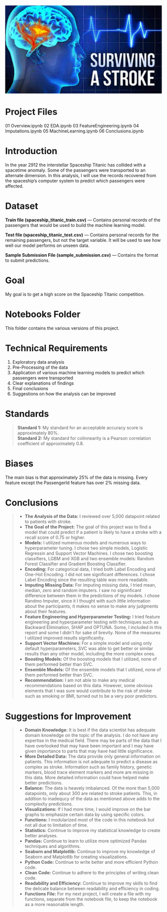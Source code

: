 ![Alt_Text](https://github.com/KevinNourian/Stroke/blob/main/Image/Stroke.PNG)
# Project Files
01 Overview.ipynb
02 EDA.ipynb
03 FeatureEngineering.ipynb
04 Imputations.ipynb
05 MachineLearning.ipynb
06 Conclusions.ipynb


# Introduction
In the year 2912 the interstellar Spaceship Titanic has collided with a spacetime anomaly. Some of the passengers were transported to an alternate dimension. In this analysis, I will use the records recovered from the spaceship’s computer system to predict which passengers were affected.

# Dataset
**Train file (spaceship_titanic_train.csv)** — Contains personal records of the passengers that would be used to build the machine learning model.

**Test file (spaceship_titanic_test.csv)** — Contains personal records for the remaining passengers, but not the target variable. It will be used to see how well our model performs on unseen data.

**Sample Submission File (sample_submission.csv)** — Contains the format to submit predictions.


# Goal
My goal is to get a high score on the Spaceship Titanic competition.

# Notebooks Folder
This folder contains the various versions of this project. 

# Technical Requirements
1. Exploratory data analysis
2. Pre-Processing of the data
3. Application of various machine learning models to predict which passengers were transported
4. Clear explanations of findings
5. Final conclusions
6. Suggestions on how the analysis can be improved


# Standards
> **Standard 1:** My standard for an acceptable accuracy score is approximately 80%. <BR>
> **Standard 2:** My standard for colinnearity is a Pearson correlation coefficient of approximately 0.8. <BR> 

# Biases
The main bias is that approximately 25% of the data is missing. Every feature except the PassengerId feature has over 2% missing data. 

# Conclusions
>* **The Analysis of the Data:** I reviewed over 5,000 datapoint related to patients with stroke. <br> 
>* **The Goal of the Project:** The goal of this project was to find a model that could predict if a patient is likely to have a stroke with a recall score of 0.75 or higher.<br>
>* **Models:** I utilized numerous models and numerous ways to hyperparameter tuning.  I chose two simple models, Logistic Regressin and Support Vector Machines. I chose two boosting classifiers, LGBM and XGB and two ensemble models: Random Forest Classifier and Gradient Boosting Classifier.<br>
>* **Encoding:** For categorical data, I tried both Label Encoding and One-Hot Encoding. I did not see significant differences. I chose Label Encoding since the resulting table was more readable.  <br>
>* **Imputing Missing Data:** For imputing missing data, I tried mean, median, zero and random imputers. I saw no signinficant difference between them in the predictions of my models. I chose Randmo Imputer, since it I thought with such little information about the participants, it makes no sense to make any judgments about their features.  <br>
>* **Feature Engineering and Hyperparameter Testing:** I tried feature engineering and hyperparameter testing with techniques such as Backward Elimination, SHAP and OPTUNA. Some, I included in this report and some I didn't for sake of brevity. None of the measures I utilized improved resutls significanlty.<br> 
>* **Support Vector Machines:** For a simple model and using only default hyperparameters, SVC was able to get better or similar results than any other model, including the more complex ones.<br>  
>* **Boosting Models:** Of the boosting models that I utilized, none of them performed better than SVC.
>* **Ensemble Models:** Of the ensemble models that I utilized, none of them performed better than SVC.
>* **Recommendation:** I am not able to make any medical recommendations based on this data. However, some obvious elements that I was sure would contribute to the risk of stroke such as smoking or BMI, turned out to be a very poor predictors. <br> 

# Suggestions for Improvement
>* **Domain Knowledge:** It is best if the data scientist has adequate domain knowledge on the topic of the analysis. I do not have any expertise in the medical field. There may be parts of the data that I have overlooked that may have been important and I may have given importance to parts that may have had little significance. <br>
>* **More Detailed Data:** The data provide only general information on patients. This information is not adequate to predict a disease as complex as stroke. Information such as family history, genetic markers, blood trace element markers and more are missing in this data. More detailed information could have helped make better predictions. <br>  
>* **Balance:** The data is heavely imbalanced. Of the more than 5,000 datapoints, only about 300 are related to stroke patients. This, in addition to inadequcy of the data as mentioned above adds to the complexity predictions.  <br>  
>* **Visualizations:** If I had more time, I would improve on the bar graphs to emphasize certain data by using specific colors.  <br>  
>* **Functions:** I modularized most of the code in this notebook but not all due to limitation of time.  <br>  
>* **Statistics:** Continue to improve my statistical knowledge to create better analyses.<br>
>* **Pandas:** Continue to learn to utilize more optimized Pandas techniques and algorithms.<br>
>* **Seaborn and Matplotlib:** Continue to improve my knowledge of Seaborn and Matplotlib for creating visualizations. <br>
>* **Python Code:** Continue to write better and more efficient Python code. <br>
>* **Clean Code:** Continue to adhere to the principles of writing clean code. <br>
>* **Readability and Efficiency:** Continue to improve my skills to find the delicate balance between readability and efficiency in coding.<br>
>* **Functions File:** For my next project, I will create a file with my functions, separate from the notebook file, to keep the notebook as a more reasonable length.<br>